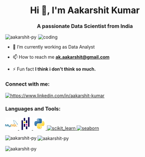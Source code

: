 <h1 align="center">Hi 👋, I'm Aakarshit Kumar</h1>
<h3 align="center">A passionate Data Scientist from India</h3>
<img align="right" alt="coding" width=400 src= "https://user-images.githubusercontent.com/55389276/140866485-8fb1c876-9a8f-4d6a-98dc-08c4981eaf70.gif">
<p align="left"> <img src="https://komarev.com/ghpvc/?username=aakarshit-py&label=Profile%20views&color=0e75b6&style=flat" alt="aakarshit-py" /> </p>

- 🌱 I’m currently working as Data Analyst
- 📫 How to reach me **ak.aakarshit@gmail.com**

- ⚡ Fun fact **I think i don't think so much.**

<h3 align="left">Connect with me:</h3>
<p align="left">
<a href="https://linkedin.com/in/https://www.linkedin.com/in/aakarshit-kumar" target="blank"><img align="center" src="https://raw.githubusercontent.com/rahuldkjain/github-profile-readme-generator/master/src/images/icons/Social/linked-in-alt.svg" alt="https://www.linkedin.com/in/aakarshit-kumar" height="30" width="40" /></a>
</p>

<h3 align="left">Languages and Tools:</h3>
<p align="left"> <a href="https://www.mysql.com/" target="_blank" rel="noreferrer"> <img src="https://raw.githubusercontent.com/devicons/devicon/master/icons/mysql/mysql-original-wordmark.svg" alt="mysql" width="40" height="40"/> </a> <a href="https://pandas.pydata.org/" target="_blank" rel="noreferrer"> <img src="https://raw.githubusercontent.com/devicons/devicon/2ae2a900d2f041da66e950e4d48052658d850630/icons/pandas/pandas-original.svg" alt="pandas" width="40" height="40"/> </a> <a href="https://www.python.org" target="_blank" rel="noreferrer"> <img src="https://raw.githubusercontent.com/devicons/devicon/master/icons/python/python-original.svg" alt="python" width="40" height="40"/> </a> <a href="https://scikit-learn.org/" target="_blank" rel="noreferrer"> <img src="https://upload.wikimedia.org/wikipedia/commons/0/05/Scikit_learn_logo_small.svg" alt="scikit_learn" width="40" height="40"/> </a> <a href="https://seaborn.pydata.org/" target="_blank" rel="noreferrer"> <img src="https://seaborn.pydata.org/_images/logo-mark-lightbg.svg" alt="seaborn" width="40" height="40"/> </a> </p>

<p><img align="left" src="https://github-readme-stats.vercel.app/api/top-langs?username=aakarshit-py&show_icons=true&locale=en&layout=compact" alt="aakarshit-py" /></p>

<p>&nbsp;<img align="center" src="https://github-readme-stats.vercel.app/api?username=aakarshit-py&show_icons=true&locale=en" alt="aakarshit-py" /></p>

<p><img align="center" src="https://github-readme-streak-stats.herokuapp.com/?user=aakarshit-py&" alt="aakarshit-py" /></p>
